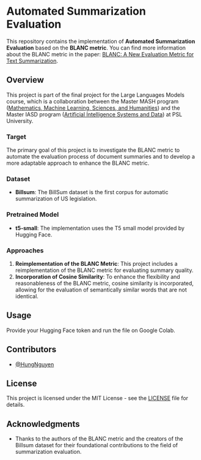 # Automated Summarization Evaluation

This repository contains the implementation of **Automated Summarization Evaluation** based on the **BLANC metric**. You can find more information about the BLANC metric in the paper: [BLANC: A New Evaluation Metric for Text Summarization](https://arxiv.org/pdf/2002.09836).

## Overview

This project is part of the final project for the Large Languages Models course, which is a collaboration between the Master MASH program ([Mathematics, Machine Learning, Sciences, and Humanities](https://dauphine.psl.eu/en/training/masters-degrees/mathematics-and-applied-mathematics/masters-year-2-mathematics-deep-learning-and-humanities/program)) and the Master IASD program ([Artificial Intelligence Systems and Data](https://dauphine.psl.eu/en/training/masters-degrees/computer-science/m2-artificial-intelligence-systems-data)) at PSL University.

### Target

The primary goal of this project is to investigate the BLANC metric to automate the evaluation process of document summaries and to develop a more adaptable approach to enhance the BLANC metric.

### Dataset

- **Billsum**: The BillSum dataset is the first corpus for automatic summarization of US legislation.

### Pretrained Model

- **t5-small**: The implementation uses the T5 small model provided by Hugging Face.

### Approaches

1. **Reimplementation of the BLANC Metric**: This project includes a reimplementation of the BLANC metric for evaluating summary quality.
2. **Incorporation of Cosine Similarity**: To enhance the flexibility and reasonableness of the BLANC metric, cosine similarity is incorporated, allowing for the evaluation of semantically similar words that are not identical.

## Usage

Provide your Hugging Face token and run the file on Google Colab.

## Contributors

- [@HungNguyen](https://github.com/HungNguyenPSL) 

## License

This project is licensed under the MIT License - see the [LICENSE](LICENSE) file for details.

## Acknowledgments

- Thanks to the authors of the BLANC metric and the creators of the Billsum dataset for their foundational contributions to the field of summarization evaluation.
